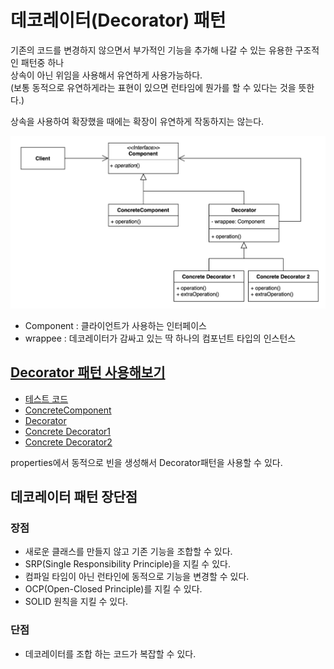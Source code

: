# 데코레이터(Decorator) 패턴
기존의 코드를 변경하지 않으면서 부가적인 기능을 추가해 나갈 수 있는 유용한 구조적인 패턴중 하나  
상속이 아닌 위임을 사용해서 유연하게 사용가능하다.  
(보통 동적으로 유연하게라는 표현이 있으면 런타임에 뭔가를 할 수 있다는 것을 뜻한다.)

상속을 사용하여 확장했을 때에는 확장이 유연하게 작동하지는 않는다.

![Decorator.png](Decorator.png)
 - Component : 클라이언트가 사용하는 인터페이스
 - wrappee : 데코레이터가 감싸고 있는 딱 하나의 컴포넌트 타입의 인스턴스 

## [Decorator 패턴 사용해보기](simple%2FCommentDecorator.java)
 - [테스트 코드](..%2F..%2F..%2F..%2F..%2F..%2F..%2Ftest%2Fjava%2Fcom%2Fkibong%2Fdesignpatternsstudy%2Fstructural_patterns%2Fdecorator%2FDecoratorTest.java)
 - [ConcreteComponent](simple%2FCommentService.java)
 - [Decorator](simple%2FCommentDecorator.java)
 - [Concrete Decorator1](simple%2FSpamFilteringCommentDecorator.java)
 - [Concrete Decorator2](simple%2FTrimmingCommentDecorator.java)

properties에서 동적으로 빈을 생성해서 Decorator패턴을 사용할 수 있다.

## 데코레이터 패턴 장단점

### 장점
- 새로운 클래스를 만들지 않고 기존 기능을 조합할 수 있다.
- SRP(Single Responsibility Principle)을 지킬 수 있다.
- 컴파일 타임이 아닌 런타인에 동적으로 기능을 변경할 수 있다.
- OCP(Open-Closed Principle)를 지킬 수 있다.
- SOLID 원칙을 지킬 수 있다.

### 단점
- 데코레이터를 조합 하는 코드가 복잡할 수 있다.